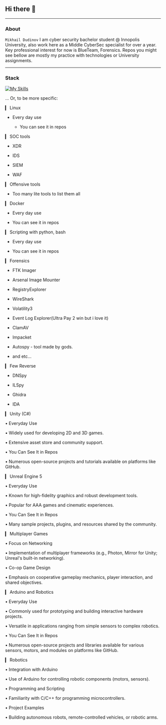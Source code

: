 ## Hi there 👋

---
### About
`Mikhail Dudinov`
I am cyber security bachelor student @ Innopolis University, also work here as a Middle CyberSec specialist for over a year. 
Key professional interest for now is BlueTeam, Forensics. Repos you might see bellow are mostly my practice with technologies or University assignments. 

---
### Stack
[![My Skills](https://skillicons.dev/icons?i=bash,unity,unrealengine,arduino,k8s,docker,linux,python,gitlab,github,git,jenkins)](https://skillicons.dev)


... Or, to be more specific:


▎ Linux
	
 * Every day use

   * You can see it in repos 
  
▎ SOC tools
	
 * XDR
	
 * IDS
	
 * SIEM
	
 * WAF
  
▎  Offensive tools 
	
 * Too many lite tools to list them all
 
▎  Docker
	
 * Every day use
	
 * You can see it in repos
 
▎  Scripting with python, bash
	
 * Every day use
	
 * You can see it in repos
 
▎ Forensics
	
 * FTK Imager
	
 * Arsenal Image Mounter
	
 * RegistryExplorer
	
 * WireShark
	
 * Volatility3 
	
 * Event Log Explorer(Ultra Pay 2 win but i love it)
	
 * ClamAV
	
 * Impacket
	
 * Autospy - tool made by gods.
 
  * and etc...

▎ Few Reverse
	
 * DNSpy
	
 * ILSpy
	
 * Ghidra
	
 * IDA
 
▎ Unity (C#)

• Everyday Use

  • Widely used for developing 2D and 3D games.

  • Extensive asset store and community support.

• You Can See It in Repos

  • Numerous open-source projects and tutorials available on platforms like GitHub.
  
▎ Unreal Engine 5

• Everyday Use

  • Known for high-fidelity graphics and robust development tools.

  • Popular for AAA games and cinematic experiences.

• You Can See It in Repos

  • Many sample projects, plugins, and resources shared by the community.

▎ Multiplayer Games

• Focus on Networking

  • Implementation of multiplayer frameworks (e.g., Photon, Mirror for Unity; Unreal's built-in networking).

• Co-op Game Design

  • Emphasis on cooperative gameplay mechanics, player interaction, and shared objectives.

▎ Arduino and Robotics

• Everyday Use

  • Commonly used for prototyping and building interactive hardware projects.

  • Versatile in applications ranging from simple sensors to complex robotics.

• You Can See It in Repos

  • Numerous open-source projects and libraries available for various sensors, motors, and modules on platforms like GitHub.

▎ Robotics

• Integration with Arduino

  • Use of Arduino for controlling robotic components (motors, sensors).

• Programming and Scripting

  • Familiarity with C/C++ for programming microcontrollers.

• Project Examples

  • Building autonomous robots, remote-controlled vehicles, or robotic arms.
